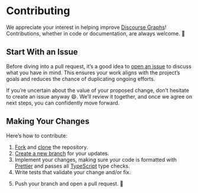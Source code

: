 # Contributing

We appreciate your interest in helping improve [Discourse Graphs](https://github.com/DiscourseGraphs/discourse-graph)! Contributions, whether in code or documentation, are always welcome. 🙌

## Start With an Issue

Before diving into a pull request, it’s a good idea to [open an issue](https://github.com/DiscourseGraphs/discourse-graph/issues/new/) to discuss what you have in mind. This ensures your work aligns with the project’s goals and reduces the chance of duplicating ongoing efforts.

If you’re uncertain about the value of your proposed change, don’t hesitate to create an issue anyway 😄. We’ll review it together, and once we agree on next steps, you can confidently move forward.

## Making Your Changes

Here’s how to contribute:

1. [Fork](https://docs.github.com/en/github/getting-started-with-github/fork-a-repo) and [clone](https://docs.github.com/en/github/creating-cloning-and-archiving-repositories/cloning-a-repository) the repository.
2. [Create a new branch](https://docs.github.com/en/desktop/contributing-and-collaborating-using-github-desktop/managing-branches) for your updates.
3. Implement your changes, making sure your code is formatted with [Prettier](https://prettier.io) and passes all [TypeScript](https://www.typescriptlang.org/) type checks.
4. Write tests that validate your change and/or fix.
<!-- 5. Run `turbo build` followed by `turbo test` to confirm everything works. -->
5. Push your branch and open a pull request. 🚀
